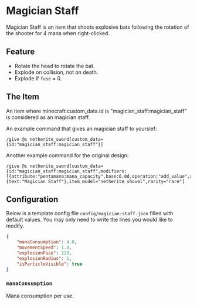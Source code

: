 # Magician Staff

Magician Staff is an item that shoots explosive bats following the rotation of the shooter for 4 mana when right-clicked.

## Feature

- Rotate the head to rotate the bat.
- Explode on collision, not on death.
- Explode if `fuse` = 0.

## The Item

An item where minecraft:custom_data.id is "magician_staff:magician_staff" is considered as an magician staff.

An example command that gives an magician staff to yourslef:

```mcfunction
/give @s netherite_sword[custom_data={id:"magician_staff:magician_staff"}]
```

Another example command for the original design:

```mcfunction
/give @s netherite_sword[custom_data={id:"magician_staff:magician_staff",modifiers:[{attribute:"pentamana:mana_capacity",base:6.0d,operation:"add_value",slot:"mainhand"}]},item_name={text:"Magician Staff"},item_model="netherite_shovel",rarity="rare"]
```

## Configuration

Below is a template config file `config/magician-staff.json` filled with default values. You may only need to write the lines you would like to modify.

```json
{
    "manaConsumption": 4.0,
    "movementSpeed": 1.0,
    "explosionFuse": 120,
    "explosionRadius": 1,
    "isParticleVisible": true
}
```

### `manaConsumption`

Mana consumption per use.
